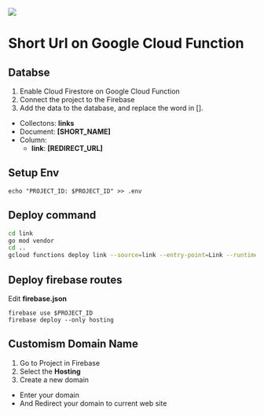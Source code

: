 
![](https://github.com/akiicat/short-url/workflows/Deploy%20to%20Google%20Cloud%20Functions/badge.svg)

# Short Url on Google Cloud Function

## Databse

1. Enable Cloud Firestore on Google Cloud Function
2. Connect the project to the Firebase
3. Add the data to the database, and replace the word in [].
  - Collectons: **links**
  - Document: **[SHORT_NAME]**
  - Column:
    - **link**: **[REDIRECT_URL]**

## Setup Env

```shell
echo "PROJECT_ID: $PROJECT_ID" >> .env
```

## Deploy command

```sh
cd link
go mod vendor
cd ..
gcloud functions deploy link --source=link --entry-point=Link --runtime=go113 --trigger-http --quiet --env-vars-file .env
```

## Deploy firebase routes

Edit **firebase.json**

```shell
firebase use $PROJECT_ID
firebase deploy --only hosting
```

## Customism Domain Name

1. Go to Project in Firebase 
2. Select the **Hosting**
3. Create a new domain
  - Enter your domain
  - And Redirect your domain to current web site

